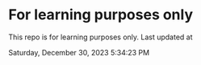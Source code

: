 # For learning purposes only
This repo is for learning purposes only.
Last updated at

Saturday, December 30, 2023 5:34:23 PM

